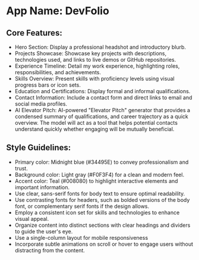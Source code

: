 # **App Name**: DevFolio

## Core Features:

- Hero Section: Display a professional headshot and introductory blurb.
- Projects Showcase: Showcase key projects with descriptions, technologies used, and links to live demos or GitHub repositories.
- Experience Timeline: Detail my work experience, highlighting roles, responsibilities, and achievements.
- Skills Overview: Present skills with proficiency levels using visual progress bars or icon sets.
- Education and Certifications: Display formal and informal qualifications.
- Contact Information: Include a contact form and direct links to email and social media profiles.
- AI Elevator Pitch: AI-powered "Elevator Pitch" generator that provides a condensed summary of qualifications, and career trajectory as a quick overview. The model will act as a tool that helps potential contacts understand quickly whether engaging will be mutually beneficial.

## Style Guidelines:

- Primary color: Midnight blue (#34495E) to convey professionalism and trust.
- Background color: Light gray (#F0F3F4) for a clean and modern feel.
- Accent color: Teal (#008080) to highlight interactive elements and important information.
- Use clear, sans-serif fonts for body text to ensure optimal readability.
- Use contrasting fonts for headers, such as bolded versions of the body font, or complementary serif fonts if the design allows.
- Employ a consistent icon set for skills and technologies to enhance visual appeal.
- Organize content into distinct sections with clear headings and dividers to guide the user's eye.
- Use a single-column layout for mobile responsiveness
- Incorporate subtle animations on scroll or hover to engage users without distracting from the content.